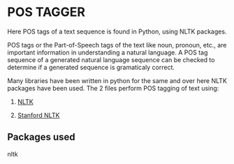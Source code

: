 # POS TAGGER

Here POS tags of a text sequence is found in Python, using NLTK packages. 

POS tags or the Part-of-Speech tags of the text like noun, pronoun, etc., are important information in understanding a natural language. A POS tag sequence of a generated natural language sequence can be checked to determine if a generated sequence is gramaticaly correct. 

Many libraries have been written in python for the same and over here NLTK packages have been used. The 2 files perform POS tagging of text using: 

1. [NLTK](./POSTagger_NLTK.ipynb)

2. [Stanford NLTK](./POSTagger_Stanford_NLTK.ipynb)

## Packages used

nltk


